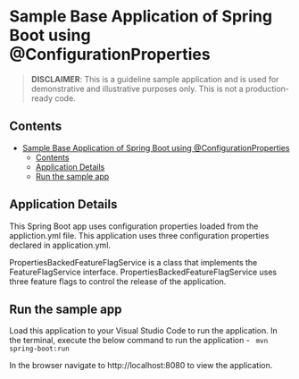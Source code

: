 # Sample Base Application of Spring Boot using  @ConfigurationProperties

> **DISCLAIMER**: This is a guideline sample application and is used for demonstrative and illustrative purposes only. This is not a production-ready code.

## Contents
- [Sample Base Application of Spring Boot using  @ConfigurationProperties](#sample-base-application-of-spring-boot-using--configurationproperties)
  - [Contents](#contents)
  - [Application Details](#application-details)
  - [Run the sample app](#run-the-sample-app)


## Application Details
This Spring Boot app uses configuration properties loaded from the appliction.yml file. This application uses three configuration properties declared in application.yml.  

PropertiesBackedFeatureFlagService is a class that implements the FeatureFlagService interface. PropertiesBackedFeatureFlagService uses three feature flags to control the release of the application. 

## Run the sample app

Load this application to your Visual Studio Code to run the application. In the terminal, execute the below command to run the application - 
<code>
mvn spring-boot:run
</code>

In the browser navigate to http://localhost:8080 to view the application.